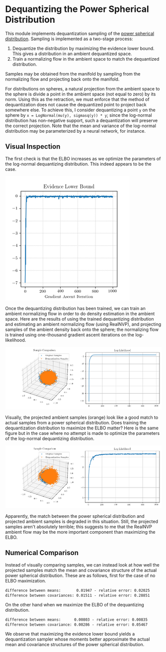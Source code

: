 # Dequantizing the Power Spherical Distribution

This module implements dequantization sampling of the [power spherical distribution](https://arxiv.org/abs/2006.04437). Sampling is implemented as a two-stage process:

1. Dequantize the distribution by maximizing the evidence lower bound. This gives a distribution in an ambient dequantized space.
2. Train a normalizing flow in the ambient space to match the dequantized distribution.

Samples may be obtained from the manifold by sampling from the normalizing flow and projecting back onto the manifold.

For distributions on spheres, a natural projection from the ambient space to the sphere is divide a point in the ambient space (not equal to zero) by its norm. Using this as the retraction, we must enforce that the method of dequantization does not cause the dequantized point to project back somewhere else. To achieve this, I consider dequantizing a point `y` on the sphere by `x = LogNormal(mu(y), sigmasq(y)) * y`; since the log-normal distribution has non-negative support, such a dequantization will preserve the correct projection. Note that the mean and variance of the log-normal distribution may be parameterized by a neural network, for instance.

## Visual Inspection

The first check is that the ELBO increases as we optimize the parameters of the log-normal dequantizing distribution. This indeed appears to be the case.

![ELBO Maximization](images/elbo-maximization.png)

Once the dequantizing distribution has been trained, we can train an ambient normalizing flow in order to do density estimation in the ambient space. Here are the results of using the trained dequantizing distribution and estimating an ambient normalizing flow (using RealNVP), and projecting samples of the ambient density back onto the sphere; the normalizing flow is trained using one-thousand gradient ascent iterations on the log-likelihood.

![Dequantization Sampling](images/power-spherical-samples-num-dequantization-steps-1000.png)

Visually, the projected ambient samples (orange) look like a good match to actual samples from a power spherical distribution. Does training the dequantization distribution to maximize the ELBO matter? Here is the same figure but in the case where no attempt is made to optimize the parameters of the log-normal dequantizing distribution.

![No Elbo Optimization](images/power-spherical-samples-num-dequantization-steps-0.png)

Apparently, the match between the power spherical distribution and projected ambient samples is degraded in this situation. Still, the projected samples aren't absolutely terrible; this suggests to me that the RealNVP ambient flow may be the more important component than maximizing the ELBO.

## Numerical Comparison

Instead of visually comparing samples, we can instead look at how well the projected samples match the mean and covariance structure of the actual power spherical distribution. These are as follows, first for the case of no ELBO maximization.
```
difference between means:       0.01947 - relative error: 0.02025
difference between covariances: 0.01511 - relative error: 0.28851
```
On the other hand when we maximize the ELBO of the dequantizing distribution.
```
difference between means:      0.00803 - relative error: 0.00835
difference between covariance: 0.00286 - relative error: 0.05467
```
We observe that maximizing the evidence lower bound yields a dequantization sampler whose moments better approximate the actual mean and covariance structures of the power spherical distribution.
